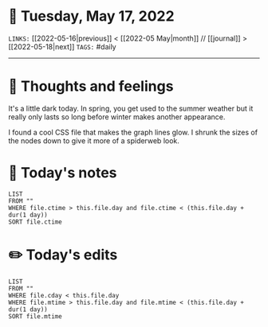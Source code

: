 # 📅 Tuesday, May 17, 2022
`LINKS:` [[2022-05-16|previous]] < [[2022-05 May|month]] // [[journal]] > [[2022-05-18|next]] 
`TAGS:` #daily

---
# 💭 Thoughts and feelings
It's a little dark today. In spring, you get used to the summer weather but it really only lasts so long before winter makes another appearance. 

I found a cool CSS file that makes the graph lines glow. I shrunk the sizes of the nodes down to give it more of a spiderweb look. 

# 📝 Today's notes
```dataview
LIST 
FROM ""
WHERE file.ctime > this.file.day and file.ctime < (this.file.day + dur(1 day))
SORT file.ctime
```
# ✏️ Today's edits
```dataview
LIST
FROM ""
WHERE file.cday < this.file.day
WHERE file.mtime > this.file.day and file.mtime < (this.file.day + dur(1 day))
SORT file.mtime
```